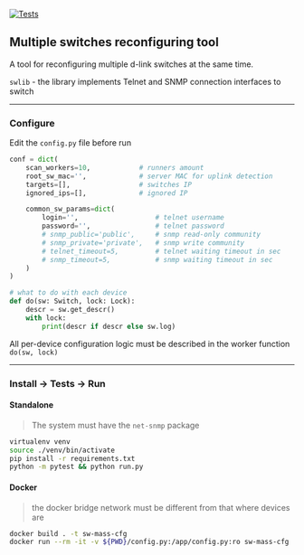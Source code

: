 [![Tests](https://github.com/sir-go/switch-mass-config/actions/workflows/python-app.yml/badge.svg)](https://github.com/sir-go/switch-mass-config/actions/workflows/python-app.yml)

## Multiple switches reconfiguring tool

A tool for reconfiguring multiple d-link switches at the same time.

`swlib` - the library implements Telnet and SNMP connection interfaces to switch
___
### Configure

Edit the `config.py` file before run

```python
conf = dict(
    scan_workers=10,            # runners amount
    root_sw_mac='',             # server MAC for uplink detection
    targets=[],                 # switches IP
    ignored_ips=[],             # ignored IP

    common_sw_params=dict(
        login='',                   # telnet username
        password='',                # telnet password
        # snmp_public='public',     # snmp read-only community
        # snmp_private='private',   # snmp write community
        # telnet_timeout=5,         # telnet waiting timeout in sec
        # snmp_timeout=5,           # snmp waiting timeout in sec
    )
)

# what to do with each device
def do(sw: Switch, lock: Lock):
    descr = sw.get_descr()
    with lock:
        print(descr if descr else sw.log)
```

All per-device configuration logic must be described in 
the worker function `do(sw, lock)`
___
### Install -> Tests -> Run

#### Standalone

> The system must have the `net-snmp` package

```bash
virtualenv venv
source ./venv/bin/activate
pip install -r requirements.txt
python -m pytest && python run.py
```
#### Docker

> the docker bridge network must be different from that where devices are

```bash
docker build . -t sw-mass-cfg
docker run --rm -it -v ${PWD}/config.py:/app/config.py:ro sw-mass-cfg
```
